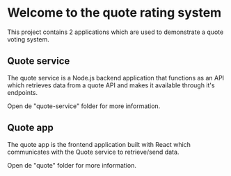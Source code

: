 # Welcome to the quote rating system
This project contains 2 applications which are used to demonstrate a quote voting system.

## Quote service
The quote service is a Node.js backend application that functions as an API which retrieves data from a quote API and makes it available through it's endpoints.

Open de "quote-service" folder for more information.

## Quote app
The quote app is the frontend application built with React which communicates with the Quote service to retrieve/send data.

Open de "quote" folder for more information.